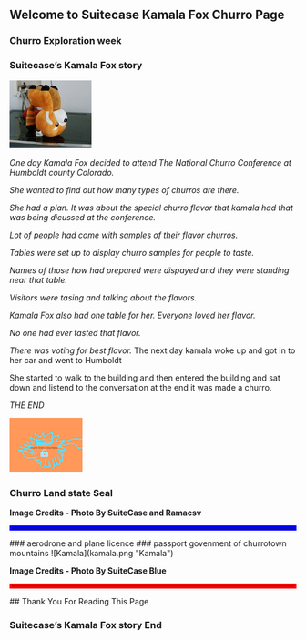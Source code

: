 ## Welcome to Suitecase Kamala Fox Churro Page

### Churro Exploration week

### Suitecase’s Kamala Fox story 

![Kamala](DSCN0008.jpg "Kamala")

*One day Kamala Fox decided to attend The National Churro Conference at Humboldt county Colorado.*

*She wanted to find out how many types of churros are there.*

*She had a plan. It was about the special churro flavor that kamala had*
*that was being dicussed at the conference.* 

*Lot of people had come with samples of their flavor churros.*

*Tables were set up to display churro samples for people to taste.*

*Names of those how had prepared were dispayed and they were standing near that table.*

*Visitors were tasing and talking about the flavors.*

*Kamala Fox also had one table for her. Everyone loved her flavor.*

*No one had ever tasted that flavor.*

*There was voting for best flavor.*
The next day kamala woke up and got in to her car and went to Humboldt

She started to walk to the building  and then entered the building and sat down and listend to the conversation at the end it was made a churro.

*THE END*
 

![fyteg.jpg ](fyteg.jpg "seal" )

### Churro Land state Seal

<b>Image Credits - Photo By SuiteCase and Ramacsv</b>
<hr style="border:4px solid blue">
### aerodrone and plane licence
### passport govenment of churrotown mountains
![Kamala](kamala.png "Kamala")

<b>Image Credits - Photo By SuiteCase Blue</b>
<hr style="border:4px solid red">
## Thank You For Reading This Page

### Suitecase’s Kamala Fox story End
